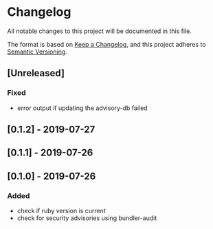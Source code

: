 # Changelog
All notable changes to this project will be documented in this file.

The format is based on [Keep a Changelog](https://keepachangelog.com/en/1.0.0/),
and this project adheres to [Semantic Versioning](https://semver.org/spec/v2.0.0.html).

## [Unreleased]
### Fixed
- error output if updating the advisory-db failed

## [0.1.2] - 2019-07-27

## [0.1.1] - 2019-07-26

## [0.1.0] - 2019-07-26
### Added
- check if ruby version is current
- check for security advisories using bundler-audit
